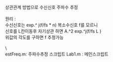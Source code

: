 상관관계 방법으로 수신신호 주파수 추정 \
\
원리 :  \
수신신호는 exp.^ j(f/fs * n) 복소수신호  f를 모르니	\
        신호를 L칸이동후 자기상관 하면 A.^2 exp.^j(f/fs L ) \
        위값의 각도를 구하면 f 추정가능 \
        \
\  
estFreq.m: 주파수추정 스크립트
Lab1.m : 메인스크립트
